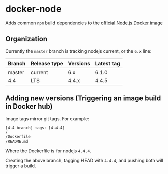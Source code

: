 # docker-node
Adds common `npm` build dependencies to the [official Node.js Docker image](https://hub.docker.com/r/library/node/)

## Organization
Currently the `master` branch is tracking nodejs current, or the `6.x` line:

| Branch | Release type | Versions | Latest tag |
| ------ | ------------ | -------- | ---------- |
| master | current      | 6.x      | 6.1.0      |
| 4.4    | LTS          | 4.4.x    | 4.4.5      |

## Adding new versions (Triggering an image build in Docker hub)
Image tags mirror git tags.  For example:

```
[4.4 branch] tags: [4.4.4]
/
/Dockerfile
/README.md
```
Where the Dockerfile is for nodejs `4.4.4`.

Creating the above branch, tagging HEAD with `4.4.4`, and pushing both will trigger a build.

